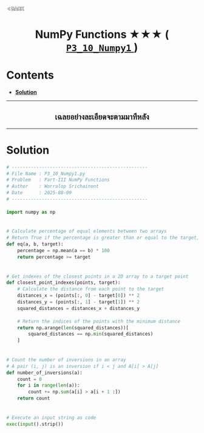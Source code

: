 <p align="left">
  <a href="../README.md">
    <img src="../../Z99-OTHERS/00-common/00-back.png" style="width:10%">
  </a>
</p>

<div align="center">
  <h1>
    NumPy Functions ★★★ (
      <a href="https://drive.google.com/file/d/11DYcIuGS3OW7Lmzh3iQ9qowKcyepHfQW/view?usp=drive_link">
        <code>P3_10_Numpy1</code>
      </a>
    )
  </h1>
</div>

# Contents

-   [**Solution**](#solution)

---

<div align="center">
  <h2>เฉลยอย่างละเอียดจะตามมาทีหลัง</h2>
</div>

---

# Solution

```python
# --------------------------------------------------
# File Name : P3_10_Numpy1.py
# Problem   : Part-III NumPy Functions
# Author    : Worralop Srichainont
# Date      : 2025-08-09
# --------------------------------------------------

import numpy as np


# Calculate percentage of equal elements between two arrays
# Return True if the percentage is greater than or equal to the target, otherwise False
def eq(a, b, target):
    percentage = np.mean(a == b) * 100
    return percentage >= target


# Get indexes of the closest points in a 2D array to a target point
def closest_point_indexes(points, target):
    # Calculate the distance from each point to the target
    distances_x = (points[:, 0] - target[0]) ** 2
    distances_y = (points[:, 1] - target[1]) ** 2
    squared_distances = distances_x + distances_y

    # Return the indices of the points with the minimum distance
    return np.arange(len(squared_distances))[
        squared_distances == np.min(squared_distances)
    ]


# Count the number of inversions in an array
# A pair (i, j) is an inversion if i < j and A[i] > A[j]
def number_of_inversions(a):
    count = 0
    for i in range(len(a)):
        count += np.sum(a[i] > a[i + 1 :])
    return count


# Execute an input string as code
exec(input().strip())
```
